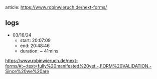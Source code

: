 
article: https://www.robinwieruch.de/next-forms/


## logs
- 03/16/24
  - start: 20:07:09
  - end: 20:48:46
  - duration: ~ 41mins

https://www.robinwieruch.de/next-forms/#:~:text=fully%20manifested%20yet.-,FORM%20VALIDATION,-Since%20we%20are